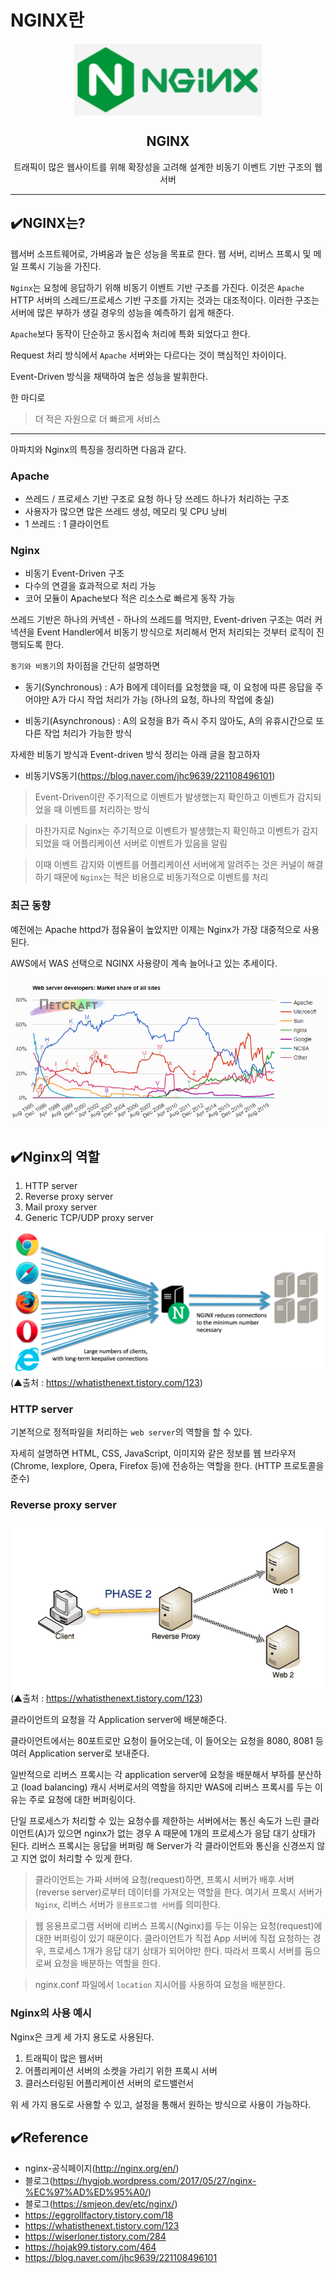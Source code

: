 # NGINX란

<p align="center">
    <img width="300px" src="../.vuepress/public/images/img-nginx/nginx.PNG" align="center" alt="Membership" />
    <h2 align="center">NGINX</h2>
    <p align="center">트래픽이 많은 웹사이트를 위해 확장성을 고려해 설계한 비동기 이벤트 기반 구조의 웹서버</p>
</p>

---

## ✔️NGINX는?

웹서버 소프트웨어로, 가벼움과 높은 성능을 목표로 한다. 웹 서버, 리버스 프록시 및 메일 프록시 기능을 가진다.

`Nginx`는 요청에 응답하기 위해 비동기 이벤트 기반 구조를 가진다. 이것은 `Apache` HTTP 서버의 스레드/프로세스 기반 구조를 가지는 것과는 대조적이다. 이러한 구조는 서버에 많은 부하가 생길 경우의 성능을 예측하기 쉽게 해준다.

`Apache`보다 동작이 단순하고 동시접속 처리에 특화 되었다고 한다.

Request 처리 방식에서 `Apache` 서버와는 다르다는 것이 핵심적인 차이이다.

Event-Driven 방식을 채택하여 높은 성능을 발휘한다.

한 마디로

> 더 적은 자원으로 더 빠르게 서비스

--- 

아파치와 Nginx의 특징을 정리하면 다음과 같다.

### Apache

- 쓰레드 / 프로세스 기반 구조로 요청 하나 당 쓰레드 하나가 처리하는 구조
- 사용자가 많으면 많은 쓰레드 생성, 메모리 및 CPU 낭비
- 1 쓰레드 : 1 클라이언트

### Nginx

- 비동기 Event-Driven 구조
- 다수의 연결을 효과적으로 처리 가능
- 코어 모듈이 Apache보다 적은 리소스로 빠르게 동작 가능

쓰레드 기반은 하나의 커넥션 - 하나의 쓰레드를 먹지만, Event-driven 구조는 여러 커넥션을 Event Handler에서 비동기 방식으로 처리해서 먼저 처리되는 것부터 로직이 진행되도록 한다.

`동기와 비동기`의 차이점을 간단히 설명하면

- 동기(Synchronous) : A가 B에게 데이터를 요청했을 때, 이 요청에 따른 응답을 주어야만 A가 다시 작업 처리가 가능 (하나의 요청, 하나의 작업에 충실)

- 비동기(Asynchronous) : A의 요청을 B가 즉시 주지 않아도, A의 유휴시간으로 또 다른 작업 처리가 가능한 방식

자세한 비동기 방식과 Event-driven 방식 정리는 아래 글을 참고하자

- 비동기VS동기(https://blog.naver.com/jhc9639/221108496101)

> Event-Driven이란 주기적으로 이벤트가 발생했는지 확인하고 이벤트가 감지되었을 때 이벤트를 처리하는 방식

> 마찬가지로 Nginx는 주기적으로 이벤트가 발생했는지 확인하고 이벤트가 감지되었을 때 어플리케이션 서버로 이벤트가 있음을 알림 

> 이때 이벤트 감지와 이벤트를 어플리케이션 서버에게 알려주는 것은 커널이 해결하기 때문에 `Nginx`는 적은 비용으로 비동기적으로 이벤트를 처리

### 최근 동향

예전에는 Apache httpd가 점유율이 높았지만 이제는 Nginx가 가장 대중적으로 사용된다.

AWS에서 WAS 선택으로 NGINX 사용량이 계속 늘어나고 있는 추세이다.

![img](/docs/.vuepress/public/images/img-nginx/nginx-WebSeverChart.PNG)



## ✔️Nginx의 역할

1. HTTP server
1. Reverse proxy server
1. Mail proxy server
1. Generic TCP/UDP proxy server

![img](/docs/.vuepress/public/images/img-nginx/nginx-behavior.png)
(▲출처 : https://whatisthenext.tistory.com/123)

### HTTP server

기본적으로 정적파일을 처리하는 `web server`의 역할을 할 수 있다.

자세히 설명하면 HTML, CSS, JavaScript, 이미지와 같은 정보를 웹 브라우저(Chrome, Iexplore, Opera, Firefox 등)에 전송하는 역할을 한다. (HTTP 프로토콜을 준수)

### Reverse proxy server

![img](/docs/.vuepress/public/images/img-nginx/nginx-reverse-proxy.PNG)
(▲출처 : https://whatisthenext.tistory.com/123)

클라이언트의 요청을 각 Application server에 배분해준다.

클라이언트에서는 80포트로만 요청이 들어오는데, 이 들어오는 요청을 8080, 8081 등 여러 Application server로 보내준다.

일반적으로 리버스 프록시는 각 application server에 요청을 배분해서 부하를 분산하고 (load balancing) 캐시 서버로서의 역할을 하지만 WAS에 리버스 프록시를 두는 이유는 주로 요청에 대한 버퍼링이다.

단일 프로세스가 처리할 수 있는 요청수를 제한하는 서버에서는 통신 속도가 느린 클라이언트(A)가 있으면 nginx가 없는 경우 A 때문에 1개의 프로세스가 응답 대기 상태가 된다. 리버스 프록시는 응답을 버퍼링 해 Server가 각 클라이언트와 통신을 신경쓰지 않고 지연 없이 처리할 수 있게 한다.

> 클라이언트는 가짜 서버에 요청(request)하면, 프록시 서버가 배후 서버(reverse server)로부터 데이터를 가져오는 역할을 한다. 여기서 프록시 서버가 `Nginx`, 리버스 서버가 `응용프로그램 서버`를 의미한다.

> 웹 응용프로그램 서버에 리버스 프록시(Nginx)를 두는 이유는 요청(request)에 대한 버퍼링이 있기 때문이다. 클라이언트가 직접 App 서버에 직접 요청하는 경우, 프로세스 1개가 응답 대기 상태가 되어야만 한다. 따라서 프록시 서버를 둠으로써 요청을 배분하는 역할을 한다.

> nginx.conf 파일에서 `location` 지시어를 사용하여 요청을 배분한다.


### Nginx의 사용 예시

Nginx은 크게 세 가지 용도로 사용된다.

1. 트래픽이 많은 웹서버
2. 어플리케이션 서버의 소켓을 가리기 위한 프록시 서버
3. 클러스터링된 어플리케이션 서버의 로드밸런서

위 세 가지 용도로 사용할 수 있고, 설정을 통해서 원하는 방식으로 사용이 가능하다.

## ✔️Reference

- nginx-공식페이지(http://nginx.org/en/)
- 블로그(https://hygjob.wordpress.com/2017/05/27/nginx-%EC%97%AD%ED%95%A0/)
- 블로그(https://smjeon.dev/etc/nginx/)
- https://eggrollfactory.tistory.com/18
- https://whatisthenext.tistory.com/123
- https://wiserloner.tistory.com/284
- https://hojak99.tistory.com/464
- https://blog.naver.com/jhc9639/221108496101